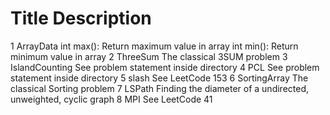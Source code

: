 #	Title	Description
1	ArrayData	int max(): Return maximum value in array
int min(): Return minimum value in array
2	ThreeSum	The classical 3SUM problem
3	IslandCounting	See problem statement inside directory
4	PCL	See problem statement inside directory
5	slash	See LeetCode 153
6	SortingArray	The classical Sorting problem
7	LSPath	Finding the diameter of a undirected, unweighted, cyclic graph
8	MPI	See LeetCode 41
